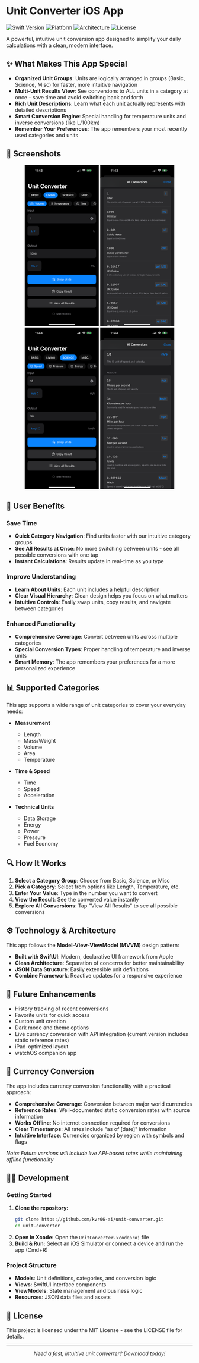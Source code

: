 # Unit Converter iOS App

[![Swift Version](https://img.shields.io/badge/Swift-5.9-orange.svg)](https://swift.org/)
[![Platform](https://img.shields.io/badge/Platform-iOS%2016.0%2B-blue.svg)](https://developer.apple.com/ios/)
[![Architecture](https://img.shields.io/badge/Architecture-MVVM-green.svg)](#architecture)
[![License](https://img.shields.io/badge/License-MIT-lightgrey.svg)](LICENSE)

A powerful, intuitive unit conversion app designed to simplify your daily calculations with a clean, modern interface.

## ✨ What Makes This App Special

- **Organized Unit Groups**: Units are logically arranged in groups (Basic, Science, Misc) for faster, more intuitive navigation
- **Multi-Unit Results View**: See conversions to ALL units in a category at once - save time and avoid switching back and forth
- **Rich Unit Descriptions**: Learn what each unit actually represents with detailed descriptions
- **Smart Conversion Engine**: Special handling for temperature units and inverse conversions (like L/100km)
- **Remember Your Preferences**: The app remembers your most recently used categories and units

## 📱 Screenshots

<div align="center">
  <p>
    <img src="Demo screenshots/IMG_0492.PNG" width="200" alt="Main Conversion Screen"/>
    <img src="Demo screenshots/IMG_0493.PNG" width="200" alt="Multi-unit Results View"/>
    <img src="Demo screenshots/IMG_0494.PNG" width="200" alt="Category Selection"/>
    <img src="Demo screenshots/IMG_0495.PNG" width="200" alt="Unit Selection with Descriptions"/>
  </p>
</div>

## 🎯 User Benefits

### Save Time
- **Quick Category Navigation**: Find units faster with our intuitive category groups
- **See All Results at Once**: No more switching between units - see all possible conversions with one tap
- **Instant Calculations**: Results update in real-time as you type

### Improve Understanding
- **Learn About Units**: Each unit includes a helpful description
- **Clear Visual Hierarchy**: Clean design helps you focus on what matters
- **Intuitive Controls**: Easily swap units, copy results, and navigate between categories

### Enhanced Functionality
- **Comprehensive Coverage**: Convert between units across multiple categories
- **Special Conversion Types**: Proper handling of temperature and inverse units
- **Smart Memory**: The app remembers your preferences for a more personalized experience

## 📊 Supported Categories

This app supports a wide range of unit categories to cover your everyday needs:

- **Measurement**
  - Length
  - Mass/Weight
  - Volume
  - Area
  - Temperature
  
- **Time & Speed**
  - Time
  - Speed
  - Acceleration
  
- **Technical Units**
  - Data Storage
  - Energy
  - Power
  - Pressure
  - Fuel Economy

## 🔍 How It Works

1. **Select a Category Group**: Choose from Basic, Science, or Misc
2. **Pick a Category**: Select from options like Length, Temperature, etc.
3. **Enter Your Value**: Type in the number you want to convert
4. **View the Result**: See the converted value instantly
5. **Explore All Conversions**: Tap "View All Results" to see all possible conversions

## ⚙️ Technology & Architecture

This app follows the **Model-View-ViewModel (MVVM)** design pattern:

- **Built with SwiftUI**: Modern, declarative UI framework from Apple
- **Clean Architecture**: Separation of concerns for better maintainability
- **JSON Data Structure**: Easily extensible unit definitions
- **Combine Framework**: Reactive updates for a responsive experience

## 🚀 Future Enhancements

- History tracking of recent conversions
- Favorite units for quick access
- Custom unit creation
- Dark mode and theme options
- Live currency conversion with API integration (current version includes static reference rates)
- iPad-optimized layout
- watchOS companion app

## 💱 Currency Conversion

The app includes currency conversion functionality with a practical approach:

- **Comprehensive Coverage**: Conversion between major world currencies
- **Reference Rates**: Well-documented static conversion rates with source information
- **Works Offline**: No internet connection required for conversions
- **Clear Timestamps**: All rates include "as of [date]" information
- **Intuitive Interface**: Currencies organized by region with symbols and flags

*Note: Future versions will include live API-based rates while maintaining offline functionality*

## 🧑‍💻 Development

### Getting Started

1. **Clone the repository:**
   ```bash
   git clone https://github.com/kvr06-ai/unit-converter.git
   cd unit-converter
   ```
2. **Open in Xcode:** Open the `UnitConverter.xcodeproj` file
3. **Build & Run:** Select an iOS Simulator or connect a device and run the app (Cmd+R)

### Project Structure

- **Models**: Unit definitions, categories, and conversion logic
- **Views**: SwiftUI interface components
- **ViewModels**: State management and business logic
- **Resources**: JSON data files and assets

## 📄 License

This project is licensed under the MIT License - see the LICENSE file for details.

---

<div align="center">
  <p><em>Need a fast, intuitive unit converter? Download today!</em></p>
</div> 